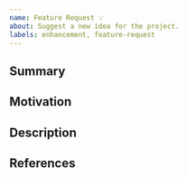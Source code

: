 ```yaml
---
name: Feature Request 💡
about: Suggest a new idea for the project.
labels: enhancement, feature-request
---
```


<!--
Please search your feature on previous issues before you open a new one.
-->

## Summary

<!-- Briefly explain your feature proposal. -->

## Motivation

<!-- Why is it useful to have this feature in the FairGBM project? -->

## Description

<!-- Detailed description of the new feature. -->

## References

<!-- Any useful references, for instance, papers, implementations in other projects, draft code snippets, etc. -->

